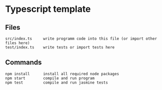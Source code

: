 # Typescript template

## Files

```
src/index.ts     write programm code into this file (or import other files here)
test/index.ts    write tests or import tests here
```

## Commands

```
npm install      install all required node packages
npm start        compile and run program
npm test         compile and run jasmine tests
```